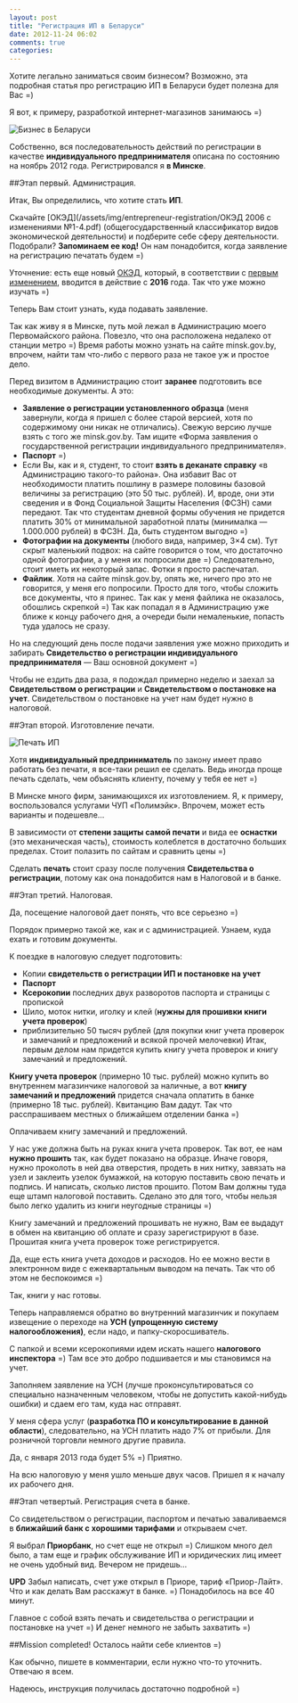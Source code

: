 ```yaml
---
layout: post
title: "Регистрация ИП в Беларуси"
date: 2012-11-24 06:02
comments: true
categories: 
---
```


Хотите легально заниматься своим бизнесом? Возможно, эта подробная статья про регистрацию ИП в Беларуси будет полезна для Вас =)

Я вот, к примеру, разработкой интернет-магазинов занимаюсь =)


![Бизнес в Беларуси](/assets/img/entrepreneur-registration/business.jpg)

Собственно, вся последовательность действий по регистрации в качестве __индивидуального предпринимателя__ описана по состоянию на ноябрь 2012 года. Регистрировался я __в Минске__.

<!-- more -->
##Этап первый. Администрация.

Итак, Вы определились, что хотите стать __ИП__.

Скачайте [ОКЭД](/assets/img/entrepreneur-registration/ОКЭД 2006 c изменениями №1-4.pdf) (общегосударственный классификатор видов экономической деятельности) и подберите себе сферу деятельности. Подобрали? __Запоминаем ее код!__ Он нам понадобится, когда заявление на регистрацию печатать будем =)

Уточнение: есть еще новый [ОКЭД](http://www.pravo.by/pdf/2012-43/2012_43_8_24941.pdf), который, в соответствии с [первым изменением](http://belstat.gov.by/homep/ru/klassificator/main6.php), вводится в действие с __2016__ года. Так что уже можно изучать =) 

Теперь Вам стоит узнать, куда подавать заявление.

Так как живу я в Минске, путь мой лежал в Администрацию моего Первомайского района. Повезло, что она расположена недалеко от станции метро =) Время работы можно узнать на сайте minsk.gov.by, впрочем, найти там что-либо с первого раза не такое уж и простое дело.

Перед визитом в Администрацию стоит __заранее__ подготовить все необходимые документы. А это:

* __Заявление о регистрации установленного образца__ (меня завернули, когда я пришел с более старой версией, хотя по содержимому они никак не отличались). Свежую версию лучше взять с того же minsk.gov.by. Там ищите «Форма заявления о государственной регистрации индивидуального предпринимателя».
* __Паспорт__ =)
* Если Вы, как и я, студент, то стоит __взять в деканате справку__ «в Администрацию такого-то района». Она избавит Вас от необходимости платить пошлину в размере половины базовой величины за регистрацию (это 50 тыс. рублей). И, вроде, они эти сведения и в Фонд Социальной Защиты Населения (ФСЗН) сами передают. Так что студентам дневной формы обучения не придется платить 30% от минимальной заработной платы (минималка — 1.000.000 рублей) в ФСЗН. Да, быть студентом выгодно =)
* __Фотографии на документы__ (любого вида, например, 3×4 см). Тут скрыт маленький подвох: на сайте говорится о том, что достаточно одной фотографии, а у меня их попросили две =) Следовательно, стоит иметь их некоторый запас. Фотки я просто распечатал.
* __Файлик__. Хотя на сайте minsk.gov.by, опять же, ничего про это не говорится, у меня его попросили. Просто для того, чтобы сложить все документы, что я принес. Так как у меня файлика не оказалось, обошлись скрепкой =)
Так как попадал я в Администрацию уже ближе к концу рабочего дня, а очереди были немаленькие, попасть туда удалось не сразу.

Но на следующий день после подачи заявления уже можно приходить и забирать __Свидетельство о регистрации индивидуального предпринимателя__ — Ваш основной документ =)

Чтобы не ездить два раза, я подождал примерно неделю и заехал за __Свидетельством о регистрации__ и __Свидетельством о постановке на учет__. Свидетельством о постановке на учет нам будет нужно в налоговой.

##Этап второй. Изготовление печати.

![Печать ИП](/assets/img/entrepreneur-registration/stamp.jpg)

Хотя __индивидуальный предприниматель__ по закону имеет право работать без печати, я все-таки решил ее сделать. Ведь иногда проще печать сделать, чем объяснять клиенту, почему у тебя ее нет =)

В Минске много фирм, занимающихся их изготовлением. Я, к примеру, воспользовался услугами ЧУП «Полимэйк». Впрочем, может есть варианты и подешевле…

В зависимости от __степени защиты самой печати__ и вида ее __оснастки__ (это механическая часть), стоимость колеблется в достаточно больших пределах. Стоит полазить по сайтам и сравнить цены =)

Сделать __печать__ стоит сразу после получения __Свидетельства о регистрации__, потому как она понадобится нам в Налоговой и в банке.

##Этап третий. Налоговая.

Да, посещение налоговой дает понять, что все серьезно =)

Порядок примерно такой же, как и с администрацией. Узнаем, куда ехать и готовим документы.

К поездке в налоговую следует подготовить:

* Копии __свидетельств о регистрации ИП и постановке на учет__
* __Паспорт__
* __Ксерокопии__ последних двух разворотов паспорта и страницы с пропиской
* Шило, моток нитки, иголку и клей (__нужны для прошивки книги учета проверок__)
* приблизительно 50 тысяч рублей (для покупки книг учета проверок и замечаний и предложений и всякой прочей мелочевки)
Итак, первым делом нам придется купить книгу учета проверок и книгу замечаний и предложений.

__Книгу учета проверок__ (примерно 10 тыс. рублей) можно купить во внутреннем магазинчике налоговой за наличные, а вот __книгу замечаний и предложений__ придется сначала оплатить в банке (примерно 18 тыс. рублей). Квитанцию Вам дадут. Так что расспрашиваем местных о ближайшем отделении банка =)

Оплачиваем книгу замечаний и предложений.

У нас уже должна быть на руках книга учета проверок. Так вот, ее нам __нужно прошить__ так, как будет показано на образце. Иначе говоря, нужно проколоть в ней два отверстия, продеть в них нитку, завязать на узел и заклеить узелок бумажкой, на которую поставить свою печать и подпись. И написать, сколько листов прошито. Потом Вам должны туда еще штамп налоговой поставить. Сделано это для того, чтобы нельзя было легко удалить из книги неугодные страницы =)

Книгу замечаний и предложений прошивать не нужно, Вам ее выдадут в обмен на квитанцию об оплате и сразу зарегистрируют в базе. Прошитая книга учета проверок тоже регистрируется.

Да, еще есть книга учета доходов и расходов. Но ее можно вести в электронном виде с ежеквартальным выводом на печать. Так что об этом не беспокоимся =)

Так, книги у нас готовы.

Теперь направляемся обратно во внутренний магазинчик и покупаем извещение о переходе на __УСН (упрощенную систему налогообложения)__, если надо, и папку-скоросшиватель.

С папкой и всеми ксерокопиями идем искать нашего __налогового инспектора__ =) Там все это добро подшивается и мы становимся на учет.

Заполняем заявление на УСН (лучше проконсультироваться со специально назначенным человеком, чтобы не допустить какой-нибудь ошибки) и сдаем его там, куда нас отправят.

У меня сфера услуг (__разработка ПО и консультирование в данной области__), следовательно, на УСН платить надо 7% от прибыли. Для розничной торговли немного другие правила.

Да, с января 2013 года будет 5% =) Приятно.

На всю налоговую у меня ушло меньше двух часов. Пришел я к началу их рабочего дня.

##Этап четвертый. Регистрация счета в банке.

Со свидетельством о регистрации, паспортом и печатью заваливаемся в __ближайший банк с хорошими тарифами__ и открываем счет.

Я выбрал __Приорбанк__, но счет еще не открыл =) Слишком много дел было, а там еще и график обслуживание ИП и юридических лиц имеет не очень удобный вид. Вечером не придешь…

__UPD__ Забыл написать, счет уже открыл в Приоре, тариф «Приор-Лайт». Что и как делать Вам расскажут в банке. =) Понадобилось на все 40 минут.

Главное с собой взять печать и свидетельства о регистрации и постановке на учет =) И денег немного не забыть захватить =)

##Mission completed! Осталось найти себе клиентов =)

Как обычно, пишете в комментарии, если нужно что-то уточнить. Отвечаю я всем.

Надеюсь, инструкция получилась достаточно подробной =)
